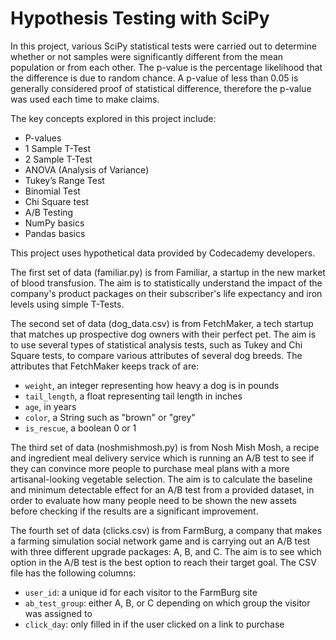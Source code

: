 # Hypothesis Testing with SciPy

In this project, various SciPy statistical tests were carried out to determine whether or not samples were significantly different from the mean population or from each other. The p-value is the percentage likelihood that the difference is due to random chance. A p-value of less than 0.05 is generally considered proof of statistical difference, therefore the p-value was used each time to make claims. 

The key concepts explored in this project include:
- P-values
- 1 Sample T-Test
- 2 Sample T-Test
- ANOVA (Analysis of Variance)
- Tukey’s Range Test
- Binomial Test
- Chi Square test
- A/B Testing
- NumPy basics
- Pandas basics

This project uses hypothetical data provided by Codecademy developers. 

The first set of data (familiar.py) is from Familiar, a startup in the new market of blood transfusion. The aim is to statistically understand the impact of the company's product packages on their subscriber's life expectancy and iron levels using simple T-Tests. 
  
The second set of data (dog_data.csv) is from FetchMaker, a tech startup that matches up prospective dog owners with their perfect pet. The aim is to use several types of statistical analysis tests, such as Tukey and Chi Square tests, to compare various attributes of several dog breeds. The attributes that FetchMaker keeps track of are:
- `weight`, an integer representing how heavy a dog is in pounds
- `tail_length`, a float representing tail length in inches
- `age`, in years
- `color`, a String such as "brown" or "grey"
- `is_rescue`, a boolean 0 or 1

The third set of data (noshmishmosh.py) is from Nosh Mish Mosh, a recipe and ingredient meal delivery service which is running an A/B test to see if they can convince more people to purchase meal plans with a more artisanal-looking vegetable selection. The aim is to calculate the baseline and minimum detectable effect for an A/B test from a provided dataset, in order to evaluate how many people need to be shown the new assets before checking if the results are a significant improvement. 

The fourth set of data (clicks.csv) is from FarmBurg, a company that makes a farming simulation social network game and is carrying out an A/B test with three different upgrade packages: A, B, and C. The aim is to see which option in the A/B test is the best option to reach their target goal. The CSV file has the following columns:
- `user_id`: a unique id for each visitor to the FarmBurg site
- `ab_test_group`: either A, B, or C depending on which group the visitor was assigned to
- `click_day`: only filled in if the user clicked on a link to purchase